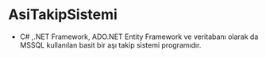 # AsiTakipSistemi
- C# ,.NET Framework, ADO.NET Entity Framework ve veritabanı olarak da MSSQL kullanılan basit bir aşı takip sistemi programıdır.
